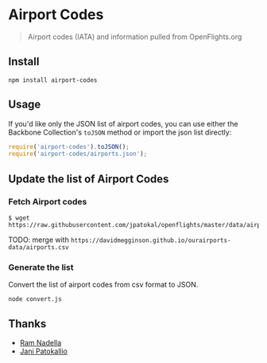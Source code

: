 # Airport Codes
> Airport codes (IATA) and information pulled from OpenFlights.org

## Install

```
npm install airport-codes
```

## Usage

If you'd like only the JSON list of airport codes, you can use either the Backbone Collection's `toJSON` method or import the json list directly:

```javascript
require('airport-codes').toJSON();
require('airport-codes/airports.json');
```

## Update the list of Airport Codes

### Fetch Airport codes

```
$ wget https://raw.githubusercontent.com/jpatokal/openflights/master/data/airports.dat
```

TODO: merge with `https://davidmegginson.github.io/ourairports-data/airports.csv`


### Generate the list

Convert the list of airport codes from csv format to JSON.

```
node convert.js
```

## Thanks

- [Ram Nadella](https://github.com/ram-nadella/airport-codes)
- [Jani Patokallio](https://github.com/jpatokal/openflights/)

